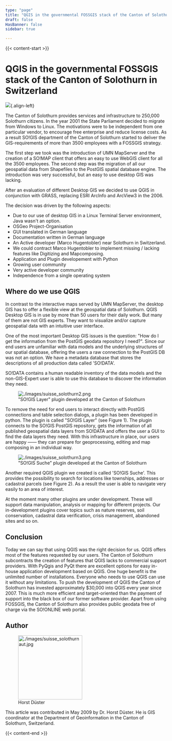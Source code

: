 ```yaml
---
type: "page"
title: "QGIS in the governmental FOSSGIS stack of the Canton of Solothurn in Switzerland"
draft: false
HasBanner: false
sidebar: true

---
```


{{< content-start >}}

# QGIS in the governmental FOSSGIS stack of the Canton of Solothurn in Switzerland

![](../images/suisse_solothurn1.png){.align-left}

The Canton of Solothurn provides services and infrastructure to 250,000 Solothurn citizens. In the year 2001 the State Parliament decided to migrate from Windows to Linux. The motivations were to be independent from one particular vendor, to encourage free enterprise and reduce license costs. As a result SO!GIS department of the Canton of Solothurn started to deliver the GIS-requirements of more than 3500 employees with a FOSSGIS strategy.

The first step we took was the introduction of UMN MapServer and the creation of a SO!MAP client that offers an easy to use WebGIS client for all the 3500 employees. The second step was the migration of all our geospatial data from Shapefiles to the PostGIS spatial database engine. The introduction was very successful, but an easy to use desktop GIS was lacking.

After an evaluation of different Desktop GIS we decided to use QGIS in conjunction with GRASS, replacing ESRI ArcInfo and ArcView3 in the 2006.

The decision was driven by the following aspects:

-   Due to our use of desktop GIS in a Linux Terminal Server environment, Java wasn\'t an option.
-   OSGeo Project-Organisation
-   GUI translated in German language
-   Documentation written in German language
-   An Active developer (Marco Hugentobler) near Solothurn in Switzerland.
-   We could contract Marco Hugentobler to implement missing / lacking features like Digitizing and Mapcomposing.
-   Application and Plugin developement with Python
-   Growing user community
-   Very active developer community
-   Independence from a single operating system

## Where do we use QGIS

In contrast to the interactive maps served by UMN MapServer, the desktop GIS has to offer a flexible view at the geospatial data of Solothurn. QGIS Desktop GIS is in use by more than 50 users for their daily work. But many of them are not GIS experts. They want to visualize and/or capture geospatial data with an intuitive user interface.

One of the most important Desktop GIS issues is the question: \"How do I get the information from the PostGIS geodata repository I need?\". Since our end users are unfamiliar with data models and the underlying structures of our spatial database, offering the users a raw connection to the PostGIS DB was not an option. We have a metadata database that stores the descriptions of all production data called \'SO!DATA\'.

SO!DATA contains a human readable inventory of the data models and the non-GIS-Expert user is able to use this database to discover the information they need.

<figure>
<img src="../images/suisse_solothurn2.png" class="align-right" alt="./images/suisse_solothurn2.png" />
<figcaption>"SO!GIS Layer" plugin developed at the Canton of Solothurn</figcaption>
</figure>

To remove the need for end users to interact directly with PostGIS connections and table selection dialogs, a plugin has been developed in python. The plugin is called \"SO!GIS Layer\" (see Figure 1). The plugin connects to the SO!GIS PostGIS repository, gets the information of all published geospatial data layers from SO!DATA and offers the user a GUI to find the data layers they need. With this infrastructure in place, our users are happy —— they can prepare for geoprocessing, editing and map composing in an individual way.

<figure>
<img src="../images/suisse_solothurn3.png" class="align-right" alt="./images/suisse_solothurn3.png" />
<figcaption>"SO!GIS Suche" plugin developed at the Canton of Solothurn</figcaption>
</figure>

Another required QGIS plugin we created is called \'SO!GIS Suche\'. This provides the possibility to search for locations like townships, addresses or cadastral parcels (see Figure 2). As a result the user is able to navigate very easily to an area of interest.

At the moment many other plugins are under development. These will support data manipulation, analysis or mapping for different projects. Our in-development plugins cover topics such as nature reserves, soil conservation, cadastral data verification, crisis management, abandoned sites and so on.

## Conclusion

Today we can say that using QGIS was the right decision for us. QGIS offers most of the features requested by our users. The Canton of Solothurn subcontracts the creation of features that QGIS lacks to commercial support providers. With PyQgis and PyQt there are excellent options for easy in-house application development based on QGIS. One huge benefit is the unlimited number of installations. Everyone who needs to use QGIS can use it without any limitations. To push the development of QGIS the Canton of Solothurn has invested approximately \$30,000 into QGIS every year since 2007. This is much more efficient and target-oriented than the payment of support into the black box of our former software provider. Apart from using FOSSGIS, the Canton of Solothurn also provides public geodata free of charge via the SO!ONLINE web portal.

## Author

<figure>
<img src="../images/suisse_solothurnaut.jpg" class="align-left" height="200" alt="./images/suisse_solothurnaut.jpg" />
<figcaption>Horst Düster</figcaption>
</figure>

This article was contributed in May 2009 by Dr. Horst Düster. He is GIS coordinator at the Department of Geoinformation in the Canton of Solothurn, Switzerland.

{{< content-end >}}
